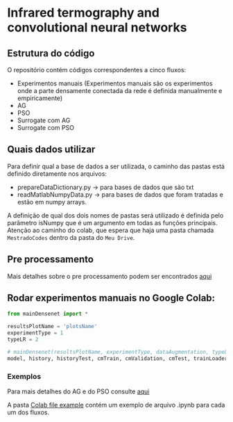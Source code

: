 # Infrared termography and convolutional neural networks

## Estrutura do código
O repositório contém códigos correspondentes a cinco fluxos:

- Experimentos manuais (Experimentos manuais são os experimentos onde a parte densamente conectada da rede é definida manualmente e empiricamente)
- AG 
- PSO
- Surrogate com AG
- Surrogate com PSO

## Quais dados utilizar

Para definir qual a base de dados a ser utilizada, o caminho das pastas está definido diretamente nos arquivos:

- prepareDataDictionary.py -> para bases de dados que são txt
- readMatlabNumpyData.py -> para bases de dados que foram tratadas e estão em numpy arrays.

A definição de qual dos dois nomes de pastas será utilizado é definida pelo parâmetro isNumpy que é um argumento em todas as funções principais.
Atenção ao caminho do colab, que espera que haja uma pasta chamada `MestradoCodes` dentro da pasta do `Meu Drive`.

## Pre processamento 

Mais detalhes sobre o pre processamento podem ser encontrados [aqui](Pre%20processamento.md)
## Rodar experimentos manuais no Google Colab:

```python
from mainDensenet import *

resultsPlotName = 'plotsName'
experimentType = 1
typeLR = 2

# mainDensenet(resultsPlotName, experimentType, dataAugmentation, typeLR, isNumpy=True, nEpochs=30, maxEpochs=None)
model, history, historyTest, cmTrain, cmValidation, cmTest, trainLoader, testLoader, validationLoader, n_classes, cat_df = mainDensenet(resultsPlotName, experimentType, False, typeLR, False)
```

### Exemplos

Para mais detalhes do AG e do PSO consulte [aqui](AG%20e%20PSO.md)

A pasta [Colab file example](Colab%20file%20example/Exemplos.md) contém um exemplo de arquivo .ipynb para cada um dos fluxos.
